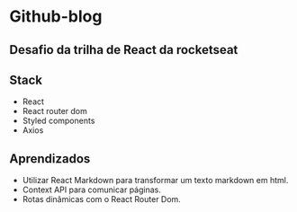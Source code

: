 # Github-blog
## Desafio da trilha de React da rocketseat 

## Stack
- React
- React router dom
- Styled components
- Axios

## Aprendizados
- Utilizar React Markdown para transformar um texto markdown em html.
- Context API para comunicar páginas.
- Rotas dinâmicas com o React Router Dom.
